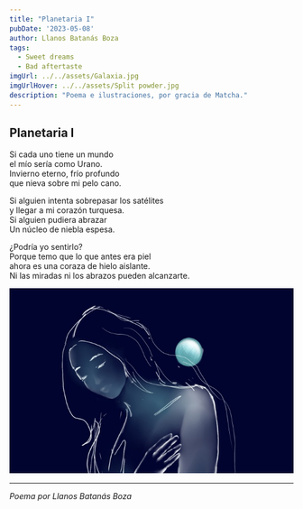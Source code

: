 ```yaml
---
title: "Planetaria I"
pubDate: '2023-05-08'
author: Llanos Batanás Boza
tags:
  - Sweet dreams
  - Bad aftertaste
imgUrl: ../../assets/Galaxia.jpg
imgUrlHover: ../../assets/Split powder.jpg
description: "Poema e ilustraciones, por gracia de Matcha."
---
```


## Planetaria I

Si cada uno tiene un mundo  
el mío sería como Urano.  
Invierno eterno, frío profundo  
que nieva sobre mi pelo cano.  

Si alguien intenta sobrepasar los satélites  
y llegar a mi corazón turquesa.  
Si alguien pudiera abrazar  
Un núcleo de niebla espesa.  

¿Podría yo sentirlo?  
Porque temo que lo que antes era piel    
ahora es una coraza de hielo aislante.  
Ni las miradas ni los abrazos pueden alcanzarte.  

![Ilustración Deleite](../../assets/Deleite.jpg)

---

*Poema por Llanos Batanás Boza*
